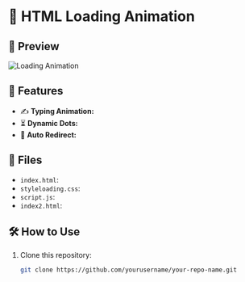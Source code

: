 # 🚀 HTML Loading Animation

## 👀 Preview
![Loading Animation](https://media.giphy.com/media/xyz123abc/giphy.gif)

## 📂 Features
- ✍️ **Typing Animation:** 
- ⏳ **Dynamic Dots:** 
- 🔗 **Auto Redirect:** 

## 📜 Files
- `index.html`:
- `styleloading.css`:
- `script.js`: 
- `index2.html`: 

## 🛠️ How to Use
1. Clone this repository:
   ```bash
   git clone https://github.com/yourusername/your-repo-name.git
